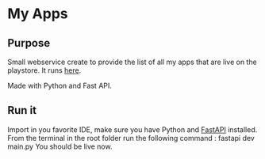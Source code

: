 # My Apps
## Purpose
Small webservice create to provide the list of all my apps that are live on the playstore.
It runs [here](https://my-apps-yqb3.onrender.com/).

Made with Python and Fast API.

## Run it
Import in you favorite IDE, make sure you have Python and [FastAPI](https://fastapi.tiangolo.com/#run-it) installed.
From the terminal in the root folder run the following command : fastapi dev main.py
You should be live now.
